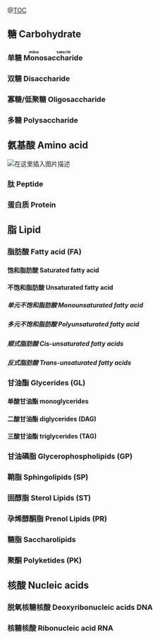 @[TOC](生物化学)
## 糖 Carbohydrate
### 单糖 <ruby>Mono <rt>ˌmänə</rt>saccharide<rt>ˈsakəˌrīd</rt></ruby>
### 双糖 Disaccharide
### 寡糖/低聚糖 Oligosaccharide
### 多糖 Polysaccharide
## 氨基酸 Amino acid
![在这里插入图片描述](https://img-blog.csdnimg.cn/20200203141252556.png?x-oss-process=image/watermark,type_ZmFuZ3poZW5naGVpdGk,shadow_10,text_aHR0cHM6Ly9ibG9nLmNzZG4ubmV0L3dlaXhpbl80MTg3MTUyNA==,size_16,color_FFFFFF,t_70)
### 肽 Peptide
### 蛋白质 Protein
## 脂 Lipid
### 脂肪酸 Fatty acid (FA)
#### 	饱和脂肪酸 Saturated fatty acid
#### 不饱和脂肪酸 Unsaturated fatty acid
##### 单元不饱和脂肪酸 Monounsaturated fatty acid
##### 多元不饱和脂肪酸 Polyunsaturated fatty acid
##### 顺式脂肪酸 Cis-unsaturated fatty acids
##### 反式脂肪酸 Trans-unsaturated fatty acids
### 甘油酯 Glycerides (GL)
#### 单酸甘油酯 monoglycerides
#### 二酸甘油酯 diglycerides (DAG)
#### 三酸甘油酯 triglycerides (TAG)
### 甘油磷脂 Glycerophospholipids (GP)
### 鞘脂 Sphingolipids (SP)
### 固醇脂 Sterol Lipids (ST)
### 孕烯醇酮脂 Prenol Lipids (PR)
### 糖脂 Saccharolipids
### 聚酮 Polyketides (PK)
## 核酸 Nucleic acids
### 脱氧核糖核酸 Deoxyribonucleic acids DNA
### 核糖核酸 Ribonucleic acid RNA

